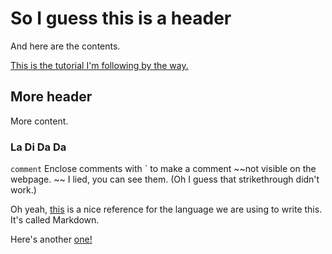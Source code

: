 # So I guess this is a header
And here are the contents.

[This is the tutorial I'm following by the way.](https://guides.github.com/features/pages/)

## More header
More content.

### La Di Da Da
`comment`
Enclose comments with \` to make a comment ~~not visible on the webpage. ~~
I lied, you can see them. (Oh I guess that strikethrough didn't work.)

Oh yeah, [this](https://github.com/adam-p/markdown-here/wiki/Markdown-Cheatsheet) is a nice reference for the language we are using to write this. It's called Markdown.

Here's another [one!](https://guides.github.com/features/mastering-markdown/)




